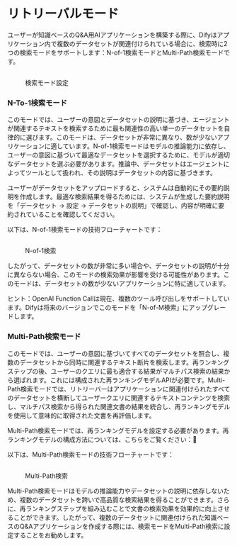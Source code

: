 # リトリーバルモード

ユーザーが知識ベースのQ&A用AIアプリケーションを構築する際に、Difyはアプリケーション内で複数のデータセットが関連付けられている場合に、検索時に2つの検索モードをサポートします：N-of-1検索モードとMulti-Path検索モードです。

<figure><img src="../../../../img/en-n-to-1.png" alt=""><figcaption><p>検索モード設定</p></figcaption></figure>

### N-To-1検索モード

このモードでは、ユーザーの意図とデータセットの説明に基づき、エージェントが関連するテキストを検索するために最も関連性の高い単一のデータセットを自律的に選びます。このモードは、データセットが非常に異なり、数が少ないアプリケーションに適しています。N-of-1検索モードはモデルの推論能力に依存し、ユーザーの意図に基づいて最適なデータセットを選択するために、モデルが適切なデータセットを選ぶ必要があります。推論中、データセットはエージェントによってツールとして扱われ、その説明はデータセットの内容に基づきます。

ユーザーがデータセットをアップロードすると、システムは自動的にその要約説明を作成します。最適な検索結果を得るためには、システムが生成した要約説明を「データセット -> 設定 -> データセットの説明」で確認し、内容が明確に要約されていることを確認してください。

以下は、N-of-1検索モードの技術フローチャートです：

<figure><img src="../../../../zh_CN/.gitbook/assets/image (126).png" alt=""><figcaption><p>N-of-1検索</p></figcaption></figure>

したがって、データセットの数が非常に多い場合や、データセットの説明が十分に異ならない場合、このモードの検索効果が影響を受ける可能性があります。このモードは、データセットの数が少ないアプリケーションに特に適しています。

ヒント：OpenAI Function Callは現在、複数のツール呼び出しをサポートしています。Difyは将来のバージョンでこのモードを「N-of-M検索」にアップグレードします。

### Multi-Path検索モード

このモードでは、ユーザーの意図に基づいてすべてのデータセットを照合し、複数のデータセットから同時に関連するテキスト断片を検索します。再ランキングステップの後、ユーザーのクエリに最も適合する結果がマルチパス検索の結果から選ばれます。これには構成された再ランキングモデルAPIが必要です。Multi-Path検索モードでは、リトリーバーはアプリケーションに関連付けられたすべてのデータセットを横断してユーザークエリに関連するテキストコンテンツを検索し、マルチパス検索から得られた関連文書の結果を統合し、再ランキングモデルを使用して意味的に取得された文書を再評価します。

Multi-Path検索モードでは、再ランキングモデルを設定する必要があります。再ランキングモデルの構成方法については、こちらをご覧ください：🔗

以下は、Multi-Path検索モードの技術フローチャートです：

<figure><img src="../../../../img/rerank-flow-chart.png" alt=""><figcaption><p>Multi-Path検索</p></figcaption></figure>

Multi-Path検索モードはモデルの推論能力やデータセットの説明に依存しないため、複数のデータセットを跨いで高品質な検索結果を得ることができます。さらに、再ランキングステップを組み込むことで文書の検索効果を効果的に向上させることができます。したがって、複数のデータセットに関連付けられた知識ベースのQ&Aアプリケーションを作成する際には、検索モードをMulti-Path検索に設定することをお勧めします。